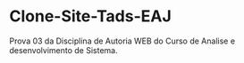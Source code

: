 # Clone-Site-Tads-EAJ
Prova 03 da Disciplina de Autoria WEB do Curso de Analise e desenvolvimento de Sistema. 
